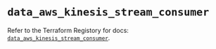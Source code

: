 # `data_aws_kinesis_stream_consumer`

Refer to the Terraform Registory for docs: [`data_aws_kinesis_stream_consumer`](https://registry.terraform.io/providers/hashicorp/aws/5.14.0/docs/data-sources/kinesis_stream_consumer).
